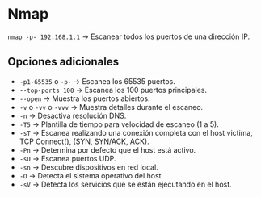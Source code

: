 # Nmap
`nmap -p- 192.168.1.1` -> Escanear todos los puertos de una dirección IP.
## Opciones adicionales
- `-p1-65535` o `-p-` -> Escanea los 65535 puertos.
- `--top-ports 100` -> Escanea los 100 puertos principales.
- `--open` -> Muestra los puertos abiertos.
- `-v` o `-vv` o `-vvv` -> Muestra detalles durante el escaneo.
- `-n` -> Desactiva resolución DNS.
- `-T5` -> Plantilla de tiempo para velocidad de escaneo (1 a 5).
- `-sT` -> Escanea realizando una conexión completa con el host victima, TCP Connect(), (SYN, SYN/ACK, ACK).
- `-Pn` -> Determina por defecto que el host está activo.
- `-sU` -> Escanea puertos UDP.
- `-sn` -> Descubre dispositivos en red local.
- `-O` -> Detecta el sistema operativo del host.
- `-sV` -> Detecta los servicios que se están ejecutando en el host.
